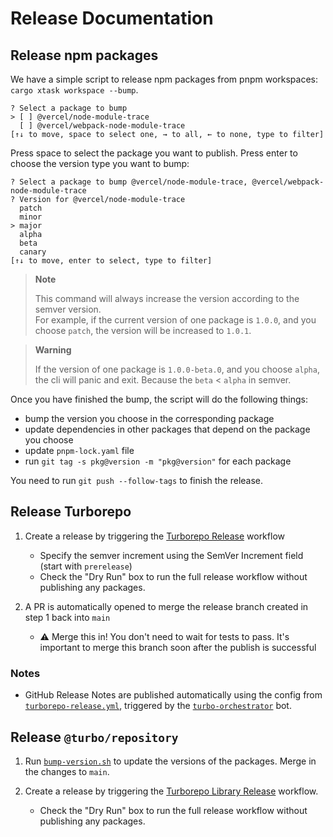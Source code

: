 # Release Documentation

## Release npm packages

We have a simple script to release npm packages from pnpm workspaces: `cargo xtask workspace --bump`.

```text
? Select a package to bump
> [ ] @vercel/node-module-trace
  [ ] @vercel/webpack-node-module-trace
[↑↓ to move, space to select one, → to all, ← to none, type to filter]
```

Press space to select the package you want to publish.
Press enter to choose the version type you want to bump:

```text
? Select a package to bump @vercel/node-module-trace, @vercel/webpack-node-module-trace
? Version for @vercel/node-module-trace
  patch
  minor
> major
  alpha
  beta
  canary
[↑↓ to move, enter to select, type to filter]
```

> **Note**
>
> This command will always increase the version according to the semver version. <br/>
> For example, if the current version of one package is `1.0.0`, and you choose `patch`, the version will be increased to `1.0.1`. <br/>

> **Warning**
>
> If the version of one package is `1.0.0-beta.0`, and you choose `alpha`, the cli will panic and exit. Because the `beta` < `alpha` in semver.

Once you have finished the bump, the script will do the following things:

- bump the version you choose in the corresponding package
- update dependencies in other packages that depend on the package you choose
- update `pnpm-lock.yaml` file
- run `git tag -s pkg@version -m "pkg@version"` for each package

You need to run `git push --follow-tags` to finish the release.

## Release Turborepo

1. Create a release by triggering the [Turborepo Release][1] workflow

   - Specify the semver increment using the SemVer Increment field (start with `prerelease`)
   - Check the "Dry Run" box to run the full release workflow without publishing any packages.

2. A PR is automatically opened to merge the release branch created in step 1 back into `main`

   - ⚠️ Merge this in! You don't need to wait for tests to pass. It's important to merge this branch soon after the publish is successful

### Notes

- GitHub Release Notes are published automatically using the config from [`turborepo-release.yml`][2],
  triggered by the [`turbo-orchestrator`][3] bot.

## Release `@turbo/repository`

1. Run [`bump-version.sh`][4] to update the versions of the packages. Merge in the changes to `main`.

2. Create a release by triggering the [Turborepo Library Release][5] workflow.
   - Check the "Dry Run" box to run the full release workflow without publishing any packages.

[1]: https://github.com/vercel/turborepo/actions/workflows/turborepo-release.yml
[2]: https://github.com/vercel/turborepo/blob/main/.github/turborepo-release.yml
[3]: https://github.com/apps/turbo-orchestrator
[4]: https://github.com/vercel/turborepo/blob/main/packages/turbo-repository/scripts/bump-version.sh
[5]: https://github.com/vercel/turborepo/actions/workflows/turborepo-library-release.yml
